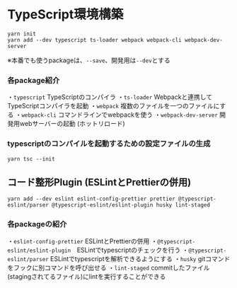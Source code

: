 # TypeScript環境構築

```shell
yarn init
yarn add --dev typescript ts-loader webpack webpack-cli webpack-dev-server
```
※本番でも使うpackageは、```--save```、開発用は```--dev```とする

### 各package紹介
・```typescript``` TypeScriptのコンパイラ
・```ts-loader``` Webpackと連携してTypeScriptコンパイラを起動
・```webpack``` 複数のファイルを一つのファイルにする
・```webpack-cli``` コマンドラインでwebpackを使う
・```webpack-dev-server``` 開発用webサーバーの起動 (ホットリロード)

### typescriptのコンパイルを起動するための設定ファイルの生成
```shell
yarn tsc --init
```

## コード整形Plugin (ESLintとPrettierの併用)
```shell
yarn add --dev eslint eslint-config-prettier prettier @typescript-eslint/parser @typescript-eslint/eslint-plugin husky lint-staged
```

### 各packageの紹介
・```eslint-config-prettier```  ESLintとPrettierの併用
・```@typescript-eslint/eslint-plugin```　ESLintでtypescriptのチェックを行う
・```@typescript-eslint/parser```  ESLintでtypescriptを解析できるようにする
・```husky``` gitコマンドをフックに別コマンドを呼び出せる
・```lint-staged``` commitしたファイル (stagingされてるファイル)にlintを実行することができる